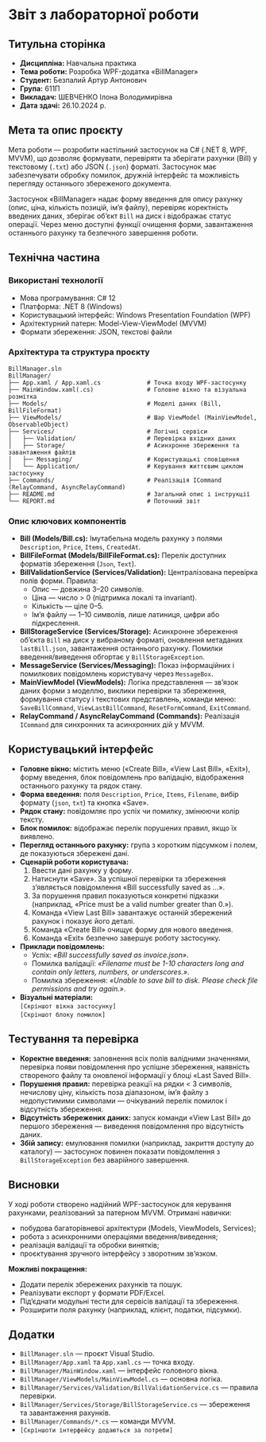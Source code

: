 # Звіт з лабораторної роботи

## Титульна сторінка
- **Дисципліна:** Навчальна практика
- **Тема роботи:** Розробка WPF-додатка «BillManager»
- **Студент:** Безпалий Артур Антонович
- **Група:** 611П
- **Викладач:** ШЕВЧЕНКО Ілона Володимирівна
- **Дата здачі:** 26.10.2024 р.

## Мета та опис проєкту
Мета роботи — розробити настільний застосунок на C# (.NET 8, WPF, MVVM), що дозволяє формувати, перевіряти та зберігати рахунки (Bill) у текстовому (`.txt`) або JSON (`.json`) форматі. Застосунок має забезпечувати обробку помилок, дружній інтерфейс та можливість перегляду останнього збереженого документа.

Застосунок «BillManager» надає форму введення для опису рахунку (опис, ціна, кількість позицій, ім’я файлу), перевіряє коректність введених даних, зберігає об’єкт `Bill` на диск і відображає статус операції. Через меню доступні функції очищення форми, завантаження останнього рахунку та безпечного завершення роботи.

## Технічна частина
### Використані технології
- Мова програмування: C# 12
- Платформа: .NET 8 (Windows)
- Користувацький інтерфейс: Windows Presentation Foundation (WPF)
- Архітектурний патерн: Model-View-ViewModel (MVVM)
- Формати збереження: JSON, текстові файли

### Архітектура та структура проєкту
```
BillManager.sln
BillManager/
├── App.xaml / App.xaml.cs             # Точка входу WPF-застосунку
├── MainWindow.xaml(.cs)               # Головне вікно та візуальна розмітка
├── Models/                            # Моделі даних (Bill, BillFileFormat)
├── ViewModels/                        # Шар ViewModel (MainViewModel, ObservableObject)
├── Services/                          # Логічні сервіси
│   ├── Validation/                    # Перевірка вхідних даних
│   ├── Storage/                       # Асинхронне збереження та завантаження файлів
│   ├── Messaging/                     # Користувацькі сповіщення
│   └── Application/                   # Керування життєвим циклом застосунку
├── Commands/                          # Реалізація ICommand (RelayCommand, AsyncRelayCommand)
├── README.md                          # Загальний опис і інструкції
└── REPORT.md                          # Поточний звіт
```

### Опис ключових компонентів
- **Bill (Models/Bill.cs):** Імутабельна модель рахунку з полями `Description`, `Price`, `Items`, `CreatedAt`.
- **BillFileFormat (Models/BillFileFormat.cs):** Перелік доступних форматів збереження (`Json`, `Text`).
- **BillValidationService (Services/Validation):** Централізована перевірка полів форми. Правила:
  - Опис — довжина 3–20 символів.
  - Ціна — число > 0 (підтримка локалі та invariant).
  - Кількість — ціле 0–5.
  - Ім’я файлу — 1–10 символів, лише латиниця, цифри або підкреслення.
- **BillStorageService (Services/Storage):** Асинхронне збереження об’єкта `Bill` на диск у вибраному форматі, оновлення метаданих `lastBill.json`, завантаження останнього рахунку. Помилки введення/виведення обгортає у `BillStorageException`.
- **MessageService (Services/Messaging):** Показ інформаційних і помилкових повідомлень користувачу через `MessageBox`.
- **MainViewModel (ViewModels):** Логіка представлення — зв’язок даних форми з моделлю, виклики перевірки та збереження, формування статусу і текстових представлень, команди меню: `SaveBillCommand`, `ViewLastBillCommand`, `ResetFormCommand`, `ExitCommand`.
- **RelayCommand / AsyncRelayCommand (Commands):** Реалізація `ICommand` для синхронних та асинхронних дій у MVVM.

## Користувацький інтерфейс
- **Головне вікно:** містить меню («Create Bill», «View Last Bill», «Exit»), форму введення, блок повідомлень про валідацію, відображення останнього рахунку та рядок стану.
- **Форма введення:** поля `Description`, `Price`, `Items`, `Filename`, вибір формату (`json`, `txt`) та кнопка «Save».
- **Рядок стану:** повідомляє про успіх чи помилку, змінюючи колір тексту.
- **Блок помилок:** відображає перелік порушених правил, якщо їх виявлено.
- **Перегляд останнього рахунку:** група з коротким підсумком і полем, де показуються збережені дані.
- **Сценарій роботи користувача:**
  1. Ввести дані рахунку у форму.
  2. Натиснути «Save». За успішної перевірки та збереження з’являється повідомлення «Bill successfully saved as …».
  3. За порушення правил показуються конкретні підказки (наприклад, «Price must be a valid number greater than 0.»).
  4. Команда «View Last Bill» завантажує останній збережений рахунок і показує його деталі.
  5. Команда «Create Bill» очищує форму для нового введення.
  6. Команда «Exit» безпечно завершує роботу застосунку.
- **Приклади повідомлень:**
  - Успіх: *«Bill successfully saved as invoice.json»*.
  - Помилка валідації: *«Filename must be 1-10 characters long and contain only letters, numbers, or underscores.»*.
  - Помилка збереження: *«Unable to save bill to disk. Please check file permissions and try again.»*.
- **Візуальні матеріали:**  
  `[Скріншот вікна застосунку]`  
  `[Скріншот блоку помилок]`

## Тестування та перевірка
- **Коректне введення:** заповнення всіх полів валідними значеннями, перевірка появи повідомлення про успішне збереження, наявність створеного файлу та оновленої інформації у блоці «Last Saved Bill».
- **Порушення правил:** перевірка реакції на рядки < 3 символів, нечислову ціну, кількість поза діапазоном, ім’я файлу з недопустимими символами — очікуваний перелік помилок і відсутність збереження.
- **Відсутність збережених даних:** запуск команди «View Last Bill» до першого збереження — виведення повідомлення про відсутність даних.
- **Збій запису:** емулювання помилки (наприклад, закриття доступу до каталогу) — застосунок повинен показати повідомлення з `BillStorageException` без аварійного завершення.

## Висновки
У ході роботи створено надійний WPF-застосунок для керування рахунками, реалізований за патерном MVVM. Отримані навички:
- побудова багаторівневої архітектури (Models, ViewModels, Services);
- робота з асинхронними операціями введення/виведення;
- реалізація валідації та обробки винятків;
- проєктування зручного інтерфейсу з зворотним зв’язком.

**Можливі покращення:**
- Додати перелік збережених рахунків та пошук.
- Реалізувати експорт у формати PDF/Excel.
- Під’єднати модульні тести для сервісів валідації та збереження.
- Розширити поля рахунку (наприклад, клієнт, податки, підсумки).

## Додатки
- `BillManager.sln` — проєкт Visual Studio.
- `BillManager/App.xaml` та `App.xaml.cs` — точка входу.
- `BillManager/MainWindow.xaml` — інтерфейс головного вікна.
- `BillManager/ViewModels/MainViewModel.cs` — основна логіка.
- `BillManager/Services/Validation/BillValidationService.cs` — правила перевірки.
- `BillManager/Services/Storage/BillStorageService.cs` — збереження та завантаження рахунків.
- `BillManager/Commands/*.cs` — команди MVVM.
- `[Скріншоти інтерфейсу додаються за потреби]`

